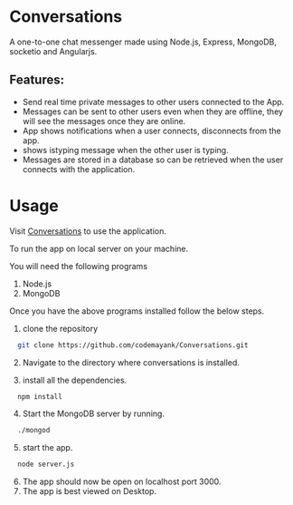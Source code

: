Conversations
=============
A one-to-one chat messenger made using Node.js, Express, MongoDB, socketio and Angularjs.

## Features:

* Send real time private messages to other users connected to the App.
* Messages can be sent to other users even when they are offline, they will see the messages once they are online.
* App shows notifications when a user connects, disconnects from the app.
* shows istyping message when the other user is typing.
* Messages are stored in a database so can be retrieved when the user connects with the application.

Usage
=====

Visit [Conversations](ec2-52-221-208-37.ap-southeast-1.compute.amazonaws.com) to use the application.

To run the app on local server on your machine.

You will need the following programs
1. Node.js
2. MongoDB

Once you have the above programs installed follow the below steps.

1. clone the repository

```bash
  git clone https://github.com/codemayank/Conversations.git
```
2. Navigate to the directory where conversations is installed.

3. install all the dependencies.

```bash
  npm install
```
4. Start the MongoDB server by running.

```bash
  ./mongod
```

5. start the app.

```bash
  node server.js
```

6. The app should now be open on localhost port 3000.
7. The app is best viewed on Desktop.
